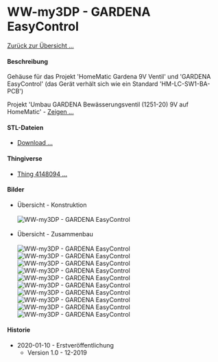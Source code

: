 # WW-my3DP - GARDENA EasyControl

[Zurück zur Übersicht ...](../README.md)

#### Beschreibung

Gehäuse für das Projekt 'HomeMatic Gardena 9V Ventil' und 'GARDENA EasyControl' (das Gerät verhält sich wie ein Standard 'HM-LC-SW1-BA-PCB')

Projekt 'Umbau GARDENA Bewässerungsventil (1251-20) 9V auf HomeMatic' - [Zeigen ...](https://github.com/wolwin/WW-mySHP/blob/master/SHP_HM-LC-SW1-BA-PCB-GAR1251/README.md)

#### STL-Dateien
- [Download ...](./bin/3DP_STL_Gardena_EasyControl_20200204.zip)

#### Thingiverse
- [Thing 4148094 ...](https://www.thingiverse.com/thing:4148094)

#### Bilder
- Übersicht - Konstruktion
<br><br>
![WW-my3DP - GARDENA EasyControl](./img/Gardena_EasyControl_All.jpg "GARDENA EasyControl")
<br><br>
- Übersicht - Zusammenbau
<br><br>
![WW-my3DP - GARDENA EasyControl](./img/3DP_GARDENA_EasyControl_01.jpg "GARDENA EasyControl")
![WW-my3DP - GARDENA EasyControl](./img/3DP_GARDENA_EasyControl_02.jpg "GARDENA EasyControl")
![WW-my3DP - GARDENA EasyControl](./img/3DP_GARDENA_EasyControl_03.jpg "GARDENA EasyControl")
![WW-my3DP - GARDENA EasyControl](./img/3DP_GARDENA_EasyControl_04.jpg "GARDENA EasyControl")
![WW-my3DP - GARDENA EasyControl](./img/3DP_GARDENA_EasyControl_05.jpg "GARDENA EasyControl")
![WW-my3DP - GARDENA EasyControl](./img/3DP_GARDENA_EasyControl_06.jpg "GARDENA EasyControl")
![WW-my3DP - GARDENA EasyControl](./img/3DP_GARDENA_EasyControl_07.jpg "GARDENA EasyControl")
![WW-my3DP - GARDENA EasyControl](./img/3DP_GARDENA_EasyControl_08.jpg "GARDENA EasyControl")
![WW-my3DP - GARDENA EasyControl](./img/3DP_GARDENA_EasyControl_09.jpg "GARDENA EasyControl")
![WW-my3DP - GARDENA EasyControl](./img/3DP_GARDENA_EasyControl_10.jpg "GARDENA EasyControl")

#### Historie
- 2020-01-10 - Erstveröffentlichung
  - Version 1.0 - 12-2019
